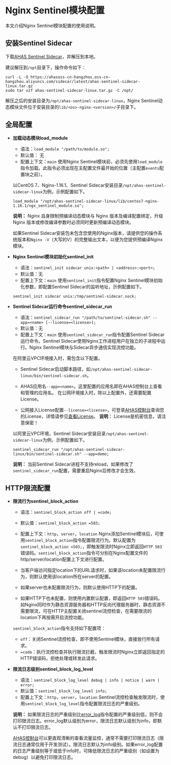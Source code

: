 # Nginx Sentinel模块配置

本文介绍Nginx Sentinel模块配置的使用说明。

## 安装Sentinel Sidecar

下载[AHAS Sentinel Sidecar](https://ahasoss-cn-hangzhou.oss-cn-hangzhou.aliyuncs.com/sidecar/latest/ahas-sentinel-sidecar-linux.tar.gz)，并解压到本地。

建议解压到`/opt`目录下，操作命令如下：

```
curl -L -O https://ahasoss-cn-hangzhou.oss-cn-hangzhou.aliyuncs.com/sidecar/latest/ahas-sentinel-sidecar-linux.tar.gz
sudo tar xzf ahas-sentinel-sidecar-linux.tar.gz -C /opt/
```

解压之后的安装目录为`/opt/ahas-sentinel-sidecar-linux`，Nginx Sentinel动态模块文件位于安装目录的`lib/<os>-nginx-<version>/`子目录下。

## 全局配置

-   **加载动态模块load\_module**

    -   语法：`load_module "/path/to/module.so";`
    -   默认值： 无
    -   配置上下文：`main`
    使用Nginx Sentinel模块前，必须先使用`load_module`指令加载。此指令必须出现在主配置文件最开始的位置（主配置`events`配置块之前）。

    以CentOS 7、Nginx-1.16.1、Sentinel Sidecar安装目录`/opt/ahas-sentinel-sidecar-linux`为例，示例配置如下。

    ```
    load_module "/opt/ahas-sentinel-sidecar-linux/lib/centos7-nginx-1.16.1/ngx_sentinel_module.so";
    ```

    **说明：** Nginx 自身限制预编译动态模块与 Nginx 版本及编译配置绑定，升级 Nginx 版本或修改编译参数时必须同时更新预编译动态模块。

    如果Sentinel Sidecar安装包未包含您使用的Nginx版本，请提供您的操作系统版本和`Nginx -V`（大写的V）的完整输出文本，以便为您提供预编译Nginx模块。

-   **Nginx Sentinel模块初始化sentinel\_init**

    -   语法：`sentinel_init sidecar unix:<path> | <address>:<port>;`
    -   默认值：无
    -   配置上下文：`main`
    使用`sentinel_init`指令配置Nginx Sentinel模块初始化参数，即配置Sentinel Sidecar的监听地址，示例配置如下。

    ```
    sentinel_init sidecar unix:/tmp/sentinel-sidecar.sock;
    ```

-   **Sentinel Sidecar运行命令sentinel\_sidecar\_run**

    -   语法：`sentinel_sidecar_run "/path/to/sentinel-sidecar.sh" --app=<name> [--license=<license>];`
    -   默认值：无
    -   配置上下文：`main`
    使用`sentinel_sidecar_run`指令配置Sentinel Sidecar运行命令。Sentinel Sidecar使用Nginx工作进程用户在独立的子进程中运行。Nginx Sentinel模块与Sidecar异步通信实现流控功能。

    在阿里云VPC环境接入时，需包含以下配置。

    -   Sentinel Sidecar启动脚本路径，如`/opt/ahas-sentinel-sidecar-linux/bin/sentinel-sidecar.sh`。
    -   AHAS应用名`--app=<name>`。这里配置的应用名即在AHAS控制台上查看和管理的应用名。
    在公网环境接入时，除以上配置外，还需要配置License。

    -   公网接入License配置`--license=<license>`，可登录[AHAS控制台](https://ahas.console.aliyun.com)查询您的License，详情请参见[查看License](/cn.zh-CN/流量防护/应用防护/参考信息/查看License.md)。
    **说明：** License是机密信息，请注意保密！

    以阿里云VPC环境，Sentinel Sidecar安装目录`/opt/ahas-sentinel-sidecar-linux`为例，示例配置如下。

    ```
    sentinel_sidecar_run "/opt/ahas-sentinel-sidecar-linux/bin/sentinel-sidecar.sh" --app=demo;
    ```

    **说明：** 当前Sentinel Sidecar进程不支持reload，如果修改了`sentinel_sidecar_run`配置，需要重启Nginx后修改才会生效。


## HTTP限流配置

-   **限流行为sentinel\_block\_action**

    -   语法：`sentinel_block_action off | =code;`
    -   默认值：`sentinel_block_action =503;`
    -   配置上下文：`http`，`server`，`location`
    Nginx添加Sentinel模块后，可使用`sentinel_block_action`指令配置限流行为。默认配置为`sentinel_block_action =503;`，即触发限流时Nginx立即返回`HTTP 503`错误码。`sentinel_block_action`指令可分别在Nginx配置文件的http/server/location配置上下文进行配置。

    -   当客户端访问指定location下的URL请求时，如果该location未配置限流行为，则默认使用该location所在server的配置。
    -   如果server也未配置限流行为，则默认使用HTTP下的配置。
    -   如果HTTP下也未配置，则使用内置默认配置，即返回`HTTP 503`错误码。
    如Nginx同时作为静态资源服务器和HTTP反向代理服务器时，静态资源不需要限流，可在HTTP主配置关闭sentinel流控检查，在需要限流的location下再按需开启流控功能。

    `sentinel_block_action`指令支持如下配置项：

    -   `off`：关闭Sentinel流控检查，即不使用Sentinel模块，直接放行所有请求。
    -   `=code`：执行流控检查并执行限流拦截，触发限流时Nginx立即返回指定的HTTP错误码，拒绝处理或转发此请求。
-   **限流日志级别sentinel\_block\_log\_level**

    -   语法：`sentinel_block_log_level debug | info | notice | warn | error;`
    -   默认值：`sentinel_block_log_level info;`
    -   配置上下文：`http`，`server`，`location`
    Sentinel流控检查触发限流时，使用`sentinel_block_log_level`指令配置限流日志的严重级别。

    **说明：** 如果限流日志的严重级别比[error\_log](http://nginx.org/en/docs/ngx_core_module.html#error_log)指令配置的严重级别低，则不会打印限流日志。error\_log默认级别为error，限流日志默认级别为info，即默认不打印限流日志。

    [AHAS控制台](https://ahas.console.aliyun.com)可以更直观清晰的查看流量监控，通常不需要打印限流日志（限流日志通常仅用于开发测试）。限流日志默认为info级别。如果error\_log配置的日志严重级别等于或低于info时，可降低限流日志的严重级别（如设置为debug）以避免打印限流日志。


